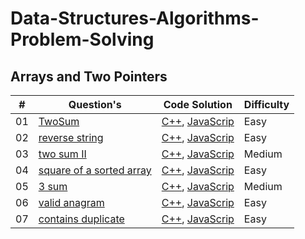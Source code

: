 # Data-Structures-Algorithms-Problem-Solving

## Arrays and Two Pointers
| # | Question's | Code Solution | Difficulty |
|---| ----- | -------- | ---------- |
|01|[TwoSum](https://leetcode.com/problems/two-sum/description/) | [C++](./01.Array-and-TwoPointer/CPP-Solution/TwoSum.cpp), [JavaScrip](./01.Array-and-TwoPointer/JavaScript-Solution/TwoSum.js)  |Easy|
|02|[reverse string](https://leetcode.com/problems/reverse-string/description/) | [C++](./01.Array-and-TwoPointer/CPP-Solution/reverseString.cpp), [JavaScrip](./01.Array-and-TwoPointer/JavaScript-Solution/reverseString.js)  |Easy|
|03|[two sum II](https://leetcode.com/problems/two-sum-ii-input-array-is-sorted/description/) | [C++](./01.Array-and-TwoPointer/CPP-Solution/twoSum2.cpp), [JavaScrip](./01.Array-and-TwoPointer/JavaScript-Solution/twoSum2.js)  |Medium|
|04|[square of a sorted array](https://leetcode.com/problems/squares-of-a-sorted-array/description/) | [C++](./01.Array-and-TwoPointer/CPP-Solution/squareOfSortedArray.cpp), [JavaScrip](./01.Array-and-TwoPointer/JavaScript-Solution/squareOfSortedArray.js)  |Easy|
|05|[3 sum](https://leetcode.com/problems/3sum/description/) | [C++](./01.Array-and-TwoPointer/CPP-Solution/threeSum.cpp), [JavaScrip](./01.Array-and-TwoPointer/JavaScript-Solution/threeSum.js)  |Medium|
|06|[valid anagram](https://leetcode.com/problems/3sum/description/) | [C++](./01.Array-and-TwoPointer/CPP-Solution/validAnagram.cpp), [JavaScrip](./01.Array-and-TwoPointer/JavaScript-Solution/validAnagram.js)  |Easy|
|07|[contains duplicate](https://leetcode.com/problems/contains-duplicate/description/) | [C++](./01.Array-and-TwoPointer/CPP-Solution/containsDuplicate.cpp), [JavaScrip](./01.Array-and-TwoPointer/JavaScript-Solution/containsDuplicate.js)  |Easy|